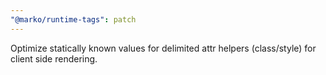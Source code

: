 ```yaml
---
"@marko/runtime-tags": patch
---
```


Optimize statically known values for delimited attr helpers (class/style) for client side rendering.
